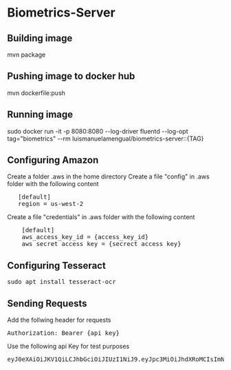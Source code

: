 # Biometrics-Server

## Building image

mvn package

## Pushing image to docker hub

mvn dockerfile:push

## Running image

sudo docker run -it -p 8080:8080 --log-driver fluentd --log-opt tag="biometrics" --rm luismanuelamengual/biometrics-server::{TAG}

## Configuring Amazon

Create a folder .aws in the home directory
Create a file "config" in .aws folder with the following content
   
<pre>
   [default]
   region = us-west-2
</pre>

Create a file "credentials" in .aws folder with the following content

<pre>
    [default]
    aws_access_key_id = {access_key_id}
    aws_secret_access_key = {secrect_access_key}
</pre>

## Configuring Tesseract

<pre>
sudo apt install tesseract-ocr
</pre>

## Sending Requests

Add the follwing header for requests

<pre>
Authorization: Bearer {api key}
</pre>

Use the following api Key for test purposes

<pre>
eyJ0eXAiOiJKV1QiLCJhbGciOiJIUzI1NiJ9.eyJpc3MiOiJhdXRoMCIsImNsaWVudCI6InRlc3QifQ.5SY_UQaaILYpryU0qNBuPrPTPkF79UhTCNFElXjzUyY
</pre>